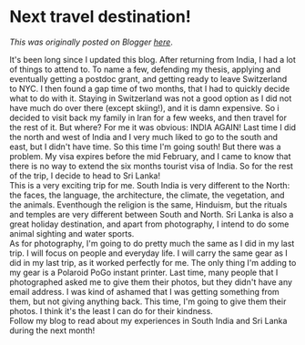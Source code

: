 # Next travel destination!

*This was originally posted on Blogger [here](https://photopensieve.blogspot.com/2012/01/next-travel-destination.html)*.

It's been long since I updated this blog.  After returning from India, I had a lot of things to attend to. To name a few, defending my thesis, applying and eventually getting a postdoc grant, and getting ready to leave Switzerland to NYC. I then found a gap time of two months, that I had to quickly decide what to do with it. Staying in Switzerland was not a good option as I did not have much do over there (except skiing!), and it is damn expensive. So i decided to visit back my family in Iran for a few weeks, and then travel for the rest of it. But where? For me it was obvious: INDIA AGAIN! Last time I did the north and west of India and I very much liked to go to the south and east, but I didn't have time. So this time I'm going south! But there was a problem. My visa expires before the mid February, and I came to know that there is no way to extend the six months tourist visa of India. So for the rest of the trip, I decide to head to Sri Lanka!<br />This is a very exciting trip for me. South India is very different to the North: the faces, the language, the architecture, the climate, the vegetation, and the animals. Eventhough the religion is the same, Hinduism, but the rituals and temples are very different between South and North. Sri Lanka is also a great holiday destination, and apart from photography, I intend to do some animal sighting and water sports.<br />As for photography, I'm going to do pretty much the same as I did in my last trip. I will focus on people and everyday life. I will carry the same gear as I did in my last trip, as it worked perfectly for me. The only thing I'm adding to my gear is a Polaroid PoGo instant printer. Last time, many people that I photographed asked me to give them their photos, but they didn't have any email address. I was kind of ashamed that I was getting something from them, but not giving anything back. This time, I'm going to give them their photos. I think it's the least I can do for their kindness.<br />Follow my blog to read about my experiences in South India and Sri Lanka during the next month!